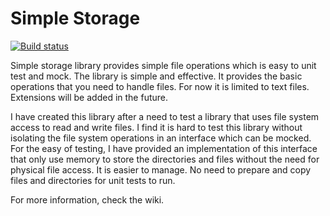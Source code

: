 # Simple Storage

[![Build status](https://ci.appveyor.com/api/projects/status/4nwdygqvlesfwr9b?svg=true)](https://ci.appveyor.com/project/ArafatHegazy/simplestorage)

Simple storage library provides simple file operations which is easy to unit test and mock. The library is simple and effective. It provides the basic operations that you need to handle files. For now it is limited to text files. Extensions will be added in the future.

I have created this library after a need to test a library that uses file system access to read and write files. I find it is hard to test this library without isolating the file system operations in an interface which can be mocked. For the easy of testing, I have provided an implementation of this interface that only use memory to store the directories and files without the need for physical file access. It is easier to manage. No need to prepare and copy files and directories for unit tests to run.

For more information, check the wiki.
